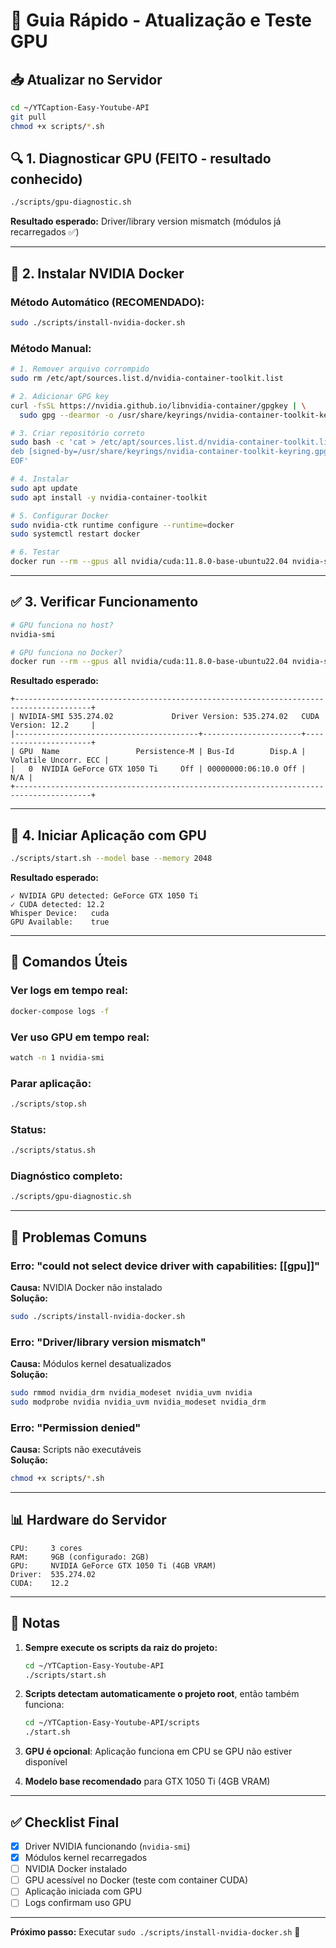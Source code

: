 # 🚀 Guia Rápido - Atualização e Teste GPU

## 📥 Atualizar no Servidor

```bash
cd ~/YTCaption-Easy-Youtube-API
git pull
chmod +x scripts/*.sh
```

## 🔍 1. Diagnosticar GPU (FEITO - resultado conhecido)

```bash
./scripts/gpu-diagnostic.sh
```

**Resultado esperado:** Driver/library version mismatch (módulos já recarregados ✅)

---

## 🐳 2. Instalar NVIDIA Docker

### Método Automático (RECOMENDADO):
```bash
sudo ./scripts/install-nvidia-docker.sh
```

### Método Manual:
```bash
# 1. Remover arquivo corrompido
sudo rm /etc/apt/sources.list.d/nvidia-container-toolkit.list

# 2. Adicionar GPG key
curl -fsSL https://nvidia.github.io/libnvidia-container/gpgkey | \
  sudo gpg --dearmor -o /usr/share/keyrings/nvidia-container-toolkit-keyring.gpg

# 3. Criar repositório correto
sudo bash -c 'cat > /etc/apt/sources.list.d/nvidia-container-toolkit.list <<EOF
deb [signed-by=/usr/share/keyrings/nvidia-container-toolkit-keyring.gpg] https://nvidia.github.io/libnvidia-container/stable/deb/\$(ARCH) /
EOF'

# 4. Instalar
sudo apt update
sudo apt install -y nvidia-container-toolkit

# 5. Configurar Docker
sudo nvidia-ctk runtime configure --runtime=docker
sudo systemctl restart docker

# 6. Testar
docker run --rm --gpus all nvidia/cuda:11.8.0-base-ubuntu22.04 nvidia-smi
```

---

## ✅ 3. Verificar Funcionamento

```bash
# GPU funciona no host?
nvidia-smi

# GPU funciona no Docker?
docker run --rm --gpus all nvidia/cuda:11.8.0-base-ubuntu22.04 nvidia-smi
```

**Resultado esperado:** 
```
+---------------------------------------------------------------------------------------+
| NVIDIA-SMI 535.274.02             Driver Version: 535.274.02   CUDA Version: 12.2     |
|-----------------------------------------+----------------------+----------------------+
| GPU  Name                 Persistence-M | Bus-Id        Disp.A | Volatile Uncorr. ECC |
|   0  NVIDIA GeForce GTX 1050 Ti     Off | 00000000:06:10.0 Off |                  N/A |
+---------------------------------------------------------------------------------------+
```

---

## 🚀 4. Iniciar Aplicação com GPU

```bash
./scripts/start.sh --model base --memory 2048
```

**Resultado esperado:**
```
✓ NVIDIA GPU detected: GeForce GTX 1050 Ti
✓ CUDA detected: 12.2
Whisper Device:   cuda
GPU Available:    true
```

---

## 🎯 Comandos Úteis

### Ver logs em tempo real:
```bash
docker-compose logs -f
```

### Ver uso GPU em tempo real:
```bash
watch -n 1 nvidia-smi
```

### Parar aplicação:
```bash
./scripts/stop.sh
```

### Status:
```bash
./scripts/status.sh
```

### Diagnóstico completo:
```bash
./scripts/gpu-diagnostic.sh
```

---

## 🐛 Problemas Comuns

### Erro: "could not select device driver with capabilities: [[gpu]]"
**Causa:** NVIDIA Docker não instalado  
**Solução:** 
```bash
sudo ./scripts/install-nvidia-docker.sh
```

### Erro: "Driver/library version mismatch"
**Causa:** Módulos kernel desatualizados  
**Solução:**
```bash
sudo rmmod nvidia_drm nvidia_modeset nvidia_uvm nvidia
sudo modprobe nvidia nvidia_uvm nvidia_modeset nvidia_drm
```

### Erro: "Permission denied"
**Causa:** Scripts não executáveis  
**Solução:**
```bash
chmod +x scripts/*.sh
```

---

## 📊 Hardware do Servidor

```
CPU:     3 cores
RAM:     9GB (configurado: 2GB)
GPU:     NVIDIA GeForce GTX 1050 Ti (4GB VRAM)
Driver:  535.274.02
CUDA:    12.2
```

---

## 📝 Notas

1. **Sempre execute os scripts da raiz do projeto:**
   ```bash
   cd ~/YTCaption-Easy-Youtube-API
   ./scripts/start.sh
   ```

2. **Scripts detectam automaticamente o projeto root**, então também funciona:
   ```bash
   cd ~/YTCaption-Easy-Youtube-API/scripts
   ./start.sh
   ```

3. **GPU é opcional**: Aplicação funciona em CPU se GPU não estiver disponível

4. **Modelo base recomendado** para GTX 1050 Ti (4GB VRAM)

---

## ✅ Checklist Final

- [x] Driver NVIDIA funcionando (`nvidia-smi`)
- [x] Módulos kernel recarregados
- [ ] NVIDIA Docker instalado
- [ ] GPU acessível no Docker (teste com container CUDA)
- [ ] Aplicação iniciada com GPU
- [ ] Logs confirmam uso GPU

---

**Próximo passo:** Executar `sudo ./scripts/install-nvidia-docker.sh` 🚀

